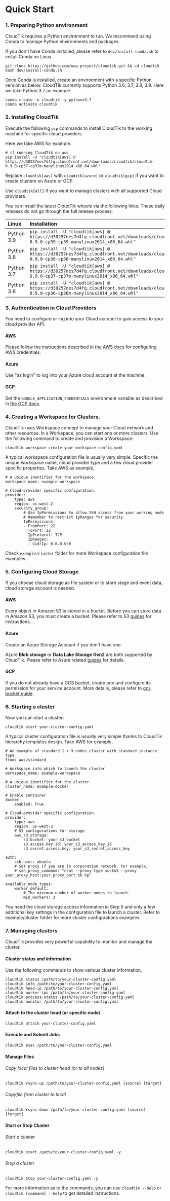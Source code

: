 # Quick Start

### 1. Preparing Python environment

CloudTik requires a Python environment to run. We recommend using Conda to manage Python environments and packages.

If you don't have Conda installed, please refer to `dev/install-conda.sh` to install Conda on Linux.

```
git clone https://github.com/oap-project/cloudtik.git && cd cloudtik
bash dev/install-conda.sh
```

Once Conda is installed, create an environment with a specific Python version as below.
CloudTik currently supports Python 3.6, 3.7, 3.8, 3.9. Here we take Python 3.7 as example.

```
conda create -n cloudtik -y python=3.7
conda activate cloudtik
```
### 2. Installing CloudTik

Execute the following `pip` commands to install CloudTik to the working machine for specific cloud providers. 

Here we take AWS for example.

```
# if running CloudTik on aws
pip install -U "cloudtik[aws] @ https://d30257nes7d4fq.cloudfront.net/downloads/cloudtik/cloudtik-0.9.0-cp37-cp37m-manylinux2014_x86_64.whl"
```

Replace `cloudtik[aws]` with `clouditk[azure]` or `cloudtik[gcp]` if you want to create clusters on Azure or GCP.

Use `cloudtik[all]` if you want to manage clusters with all supported Cloud providers.

You can install the latest CloudTik wheels via the following links. These daily releases do not go through the full release process.

| Linux      | Installation                                                                                                                                       |
|:-----------|:---------------------------------------------------------------------------------------------------------------------------------------------------|
| Python 3.9 | `pip install -U "cloudtik[aws] @ https://d30257nes7d4fq.cloudfront.net/downloads/cloudtik/cloudtik-0.9.0-cp39-cp39-manylinux2014_x86_64.whl" `     |
| Python 3.8 | `pip install -U "cloudtik[aws] @ https://d30257nes7d4fq.cloudfront.net/downloads/cloudtik/cloudtik-0.9.0-cp38-cp38-manylinux2014_x86_64.whl" `     |
| Python 3.7 | `pip install -U "cloudtik[aws] @ https://d30257nes7d4fq.cloudfront.net/downloads/cloudtik/cloudtik-0.9.0-cp37-cp37m-manylinux2014_x86_64.whl" `    |
| Python 3.6 | `pip install -U "cloudtik[aws] @ https://d30257nes7d4fq.cloudfront.net/downloads/cloudtik/cloudtik-0.9.0-cp36-cp36m-manylinux2014_x86_64.whl" `    |


### 3. Authentication in Cloud Providers

You need to configure or log into your Cloud account to gain access to your cloud provider API.

#### AWS

Please follow the instructions described in [the AWS docs](https://boto3.amazonaws.com/v1/documentation/api/latest/guide/configuration.html) for configuring AWS credentials.

#### Azure

Use "az login" to log into your Azure cloud account at the machine.

#### GCP

Set the `GOOGLE_APPLICATION_CREDENTIALS` environment variable as described in [the GCP docs](https://cloud.google.com/docs/authentication/getting-started).

### 4. Creating a Workspace for Clusters.

CloudTik uses Workspace concept to manage your Cloud network and other resources. In a Workspace, you can start one or more clusters.
Use the following command to create and provision a Workspace:

```
cloudtik workspace create your-workspace-config.yaml
```
A typical workspace configuration file is usually very simple. Specific the unique workspace name, cloud provider type
and a few cloud provider specific properties. Take AWS as example,
```
# A unique identifier for the workspace.
workspace_name: example-workspace

# Cloud-provider specific configuration.
provider:
    type: aws
    region: us-west-2
    security_group:
        # Use IpPermissions to allow SSH access from your working node
        # Remember to restrict IpRanges for security 
        IpPermissions:
        - FromPort: 22
          ToPort: 22
          IpProtocol: TCP
          IpRanges:
          - CidrIp: 0.0.0.0/0
```
Check `example/cluster` folder for more Workspace configuration file examples.

### 5. Configuring Cloud Storage

If you choose cloud storage as file system or to store stage and event data, cloud storage account is needed.

#### AWS

Every object in Amazon S3 is stored in a bucket. Before you can store data in Amazon S3, you must create a bucket.
Please refer to S3 [guides](https://docs.aws.amazon.com/AmazonS3/latest/userguide/creating-bucket.html) for instructions.

#### Azure

Create an Azure Storage Account if you don't have one.

Azure **Blob storage** or **Data Lake Storage Gen2** are both supported by CloudTik. Please refer to Azure related 
[guides](https://docs.microsoft.com/en-us/azure/storage/common/storage-account-create?tabs=azure-portal) for details.

#### GCP

If you do not already have a GCS bucket, create one and configure its permission for your service account.
More details, please refer to [gcs bucket guide](gcs-bucket.md).

### 6. Starting a cluster

Now you can start a cluster:

```
cloudtik start your-cluster-config.yaml
```

A typical cluster configuration file is usually very simple thanks to CloudTik hierarchy templates design. Take AWS
for example,
```
# An example of standard 1 + 3 nodes cluster with standard instance type
from: aws/standard

# Workspace into which to launch the cluster
workspace_name: example-workspace

# A unique identifier for the cluster.
cluster_name: example-docker

# Enable container
docker:
    enabled: True

# Cloud-provider specific configuration.
provider:
    type: aws
    region: us-west-2
    # S3 configurations for storage
    aws_s3_storage:
        s3.bucket: your_s3_bucket
        s3.access.key.id: your_s3_access_key_id
        s3.secret.access.key: your_s3_secret_access_key

auth:
    ssh_user: ubuntu
    # Set proxy if you are in corporation network. For example,
    # ssh_proxy_command: "ncat --proxy-type socks5 --proxy your_proxy_host:your_proxy_port %h %p"

available_node_types:
    worker.default:
        # The minimum number of worker nodes to launch.
        min_workers: 3
```

You need the cloud storage access information in Step 5 and only a few additional key settings in the configuration file to launch a cluster.
Refer to example/cluster folder for more cluster configurations examples.

### 7. Managing clusters

CloudTik provides very powerful capability to monitor and manage the cluster.

#### Cluster status and information

Use the following commands to show various cluster information.

```
cloudtik status /path/to/your-cluster-config.yaml
cloudtik info /path/to/your-cluster-config.yaml
cloudtik head-ip /path/to/your-cluster-config.yaml
cloudtik worker-ips /path/to/your-cluster-config.yaml
cloudtik process-status /path/to/your-cluster-config.yaml
cloudtik monitor /path/to/your-cluster-config.yaml
```
#### Attach to the cluster head (or specific node)

```
cloudtik attach your-cluster-config.yaml
```
#### Execute and Submit Jobs

```
cloudtik exec /path/to/your-cluster-config.yaml
```

#### Manage Files

###### Copy local files to cluster head (or to all nodes)

```
cloudtik rsync-up /path/to/your-cluster-config.yaml [source] [target]
```

###### Copyfile from cluster to local
```
cloudtik rsync-down /path/to/your-cluster-config.yaml [source] [target]
```

#### Start or Stop Cluster

###### Start a cluster

```
cloudtik start /path/to/your-cluster-config.yaml -y
```

###### Stop a cluster

```
cloudtik stop your-cluster-config.yaml -y
```

For more information as to the commands, you can use `cloudtik --help` or `cloudtik [command] --help` to get detailed instructions.

